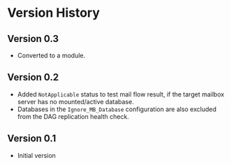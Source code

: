# Version History

## Version 0.3

- Converted to a module.

## Version 0.2

- Added `NotApplicable` status to test mail flow result, if the target mailbox server has no mounted/active database.
- Databases in the `Ignore_MB_Database` configuration are also excluded from the DAG replication health check.

## Version 0.1

- Initial version
